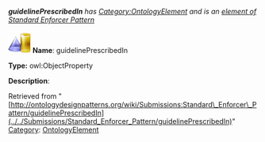 ___guidelinePrescribedIn__ has [Category:OntologyElement](../../Category/OntologyElement "Category:OntologyElement") and is an [element of](../../Property/ElementOf "Property:ElementOf") [Standard Enforcer Pattern](../../Submissions/Standard_Enforcer_Pattern "Submissions:Standard Enforcer Pattern")_


  




[![ObjectProperty](../../images/thumb/c/c3/ObjectProperty.gif/45px-ObjectProperty.gif)](../../Image/ObjectProperty.gif "ObjectProperty")
__Name__: guidelinePrescribedIn 


__Type:__ owl:ObjectProperty 


__Description__: 





Retrieved from "[http://ontologydesignpatterns.org/wiki/Submissions:Standard\_Enforcer\_Pattern/guidelinePrescribedIn](../../Submissions/Standard_Enforcer_Pattern/guidelinePrescribedIn)"
 [Category](http://ontologydesignpatterns.org/wiki/Special:Categories "Special:Categories"): [OntologyElement](../../Category/OntologyElement "Category:OntologyElement")
